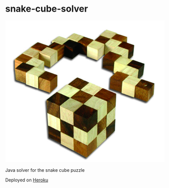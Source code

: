 # snake-cube-solver
![Snake cube puzzle](https://github.com/alexnu/snake-cube-solver/raw/master/166M.jpg "Snake cube puzzle")

Java solver for the snake cube puzzle

Deployed on [Heroku](https://snake-cube-solver.herokuapp.com/)
